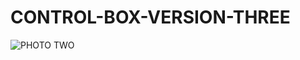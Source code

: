 # CONTROL-BOX-VERSION-THREE


![PHOTO TWO](https://github.com/PIEspace/CONTROL-BOX-VERSION-THREE/assets/134577378/989f8315-0caf-4211-8c49-9137aa2cbb0c)
